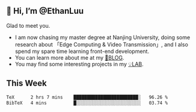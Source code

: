 ## 👋 Hi, I’m @EthanLuu

Glad to meet you.

- I am now chasing my master degree at Nanjing University, doing some research about 「Edge Computing & Video Transmission」, and I also spend my spare time learning front-end development.
- You can learn more about me at my [📝BLOG](https://blog.ethanloo.cn).
- You may find some interesting projects in my [💡LAB](https://lab.ethanloo.cn).

## This Week
<!--START_SECTION:waka-->

```txt
TeX      2 hrs 7 mins    ████████████████████████░   96.26 %
BibTeX   4 mins          █░░░░░░░░░░░░░░░░░░░░░░░░   03.74 %
```

<!--END_SECTION:waka-->
